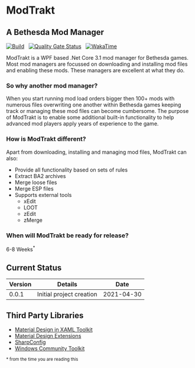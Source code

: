 # ModTrakt

## A Bethesda Mod Manager

[![Build](https://github.com/BinaryMisfit/modtrakt/actions/workflows/modtrakt-build.yml/badge.svg)](https://github.com/BinaryMisfit/modtrakt/actions/workflows/modtrakt-build.yml) &nbsp;
[![Quality Gate Status](https://sonarcloud.io/api/project_badges/measure?project=senselessly-foolish-modtrakt&metric=alert_status)](https://sonarcloud.io/dashboard?id=senselessly-foolish-modtrakt) &nbsp;
[![WakaTime](https://wakatime.com/badge/github/BinaryMisfit/modtrakt.svg)](https://wakatime.com/badge/github/BinaryMisfit/modtrakt)

ModTrakt is a WPF based .Net Core 3.1 mod manager for Bethesda games. Most mod managers are focussed on downloading and
installing mod files and enabling these mods. These managers are excellent at what they do.

### So why another mod manager?

When you start running mod load orders bigger then 100+ mods with numerous files overwriting one another within Bethesda
games keeping track or managing these mod files can become cumbersome. The purpose of ModTrakt is to enable some
additional built-in functionality to help advanced mod players apply years of experience to the game.

### How is ModTrakt different?

Apart from downloading, installing and managing mod files, ModTrakt can also:
* Provide all functionality based on sets of rules
* Extract BA2 archives
* Merge loose files
* Merge ESP files
* Supports external tools
    * xEdit
    * LOOT
    * zEdit
    * zMerge
  
### When will ModTrakt be ready for release?
6-8 Weeks<sup>*</sup>

## Current Status

| Version | Details | Date |
| --- | --- | --- |
| 0.0.1 | Initial project creation | 2021-04-30 |

## Third Party Libraries

- [Material Design in XAML Toolkit](https://github.com/MaterialDesignInXAML)
- [Material Design Extensions](https://github.com/MaterialDesignInXAML/MaterialDesignInXamlToolkit)
- [SharpConfig](https://github.com/cemdervis/SharpConfig)
- [Windows Community Toolkit](https://github.com/windows-toolkit/WindowsCommunityToolkit)

<sub>* from the time you are reading this</sub>